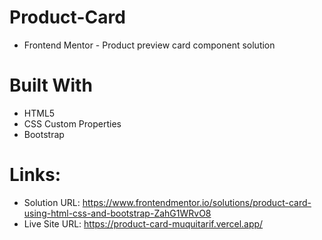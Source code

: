 # Product-Card

- Frontend Mentor - Product preview card component solution

# Built With

- HTML5
- CSS Custom Properties
- Bootstrap

# Links:
- Solution URL: https://www.frontendmentor.io/solutions/product-card-using-html-css-and-bootstrap-ZahG1WRvO8
- Live Site URL: https://product-card-muquitarif.vercel.app/



